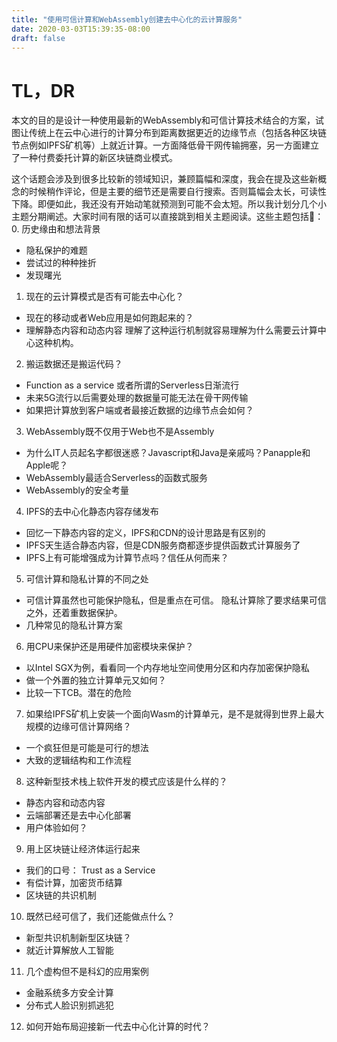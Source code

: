```yaml
---
title: "使用可信计算和WebAssembly创建去中心化的云计算服务"
date: 2020-03-03T15:39:35-08:00
draft: false
---
```

# TL，DR

本文的目的是设计一种使用最新的WebAssembly和可信计算技术结合的方案，试图让传统上在云中心进行的计算分布到距离数据更近的边缘节点（包括各种区块链节点例如IPFS矿机等）上就近计算。一方面降低骨干网传输拥塞，另一方面建立了一种付费委托计算的新区块链商业模式。

这个话题会涉及到很多比较新的领域知识，兼顾篇幅和深度，我会在提及这些新概念的时候稍作评论，但是主要的细节还是需要自行搜索。否则篇幅会太长，可读性下降。即便如此，我还没有开始动笔就预测到可能不会太短。所以我计划分几个小主题分期阐述。大家时间有限的话可以直接跳到相关主题阅读。这些主题包括：
0. 历史缘由和想法背景
- 隐私保护的难题
- 尝试过的种种挫折
- 发现曙光

1. 现在的云计算模式是否有可能去中心化？
- 现在的移动或者Web应用是如何跑起来的？
- 理解静态内容和动态内容
理解了这种运行机制就容易理解为什么需要云计算中心这种机构。

2. 搬运数据还是搬运代码？
- Function as a service 或者所谓的Serverless日渐流行
- 未来5G流行以后需要处理的数据量可能无法在骨干网传输
- 如果把计算放到客户端或者最接近数据的边缘节点会如何？

3. WebAssembly既不仅用于Web也不是Assembly
- 为什么IT人员起名字都很迷惑？Javascript和Java是亲戚吗？Panapple和Apple呢？
- WebAssembly最适合Serverless的函数式服务
- WebAssembly的安全考量

4. IPFS的去中心化静态内容存储发布
- 回忆一下静态内容的定义，IPFS和CDN的设计思路是有区别的 
- IPFS天生适合静态内容，但是CDN服务商都逐步提供函数式计算服务了
- IPFS上有可能增强成为计算节点吗？信任从何而来？

5. 可信计算和隐私计算的不同之处
- 可信计算虽然也可能保护隐私，但是重点在可信。 隐私计算除了要求结果可信之外，还着重数据保护。
- 几种常见的隐私计算方案

6. 用CPU来保护还是用硬件加密模块来保护？
- 以Intel SGX为例，看看同一个内存地址空间使用分区和内存加密保护隐私
- 做一个外置的独立计算单元又如何？
- 比较一下TCB。潜在的危险

7. 如果给IPFS矿机上安装一个面向Wasm的计算单元，是不是就得到世界上最大规模的边缘可信计算网络？
- 一个疯狂但是可能是可行的想法
- 大致的逻辑结构和工作流程
8. 这种新型技术栈上软件开发的模式应该是什么样的？
- 静态内容和动态内容
- 云端部署还是去中心化部署
- 用户体验如何？
9. 用上区块链让经济体运行起来
- 我们的口号： Trust as a Service 
- 有偿计算，加密货币结算
- 区块链的共识机制

10. 既然已经可信了，我们还能做点什么？
- 新型共识机制新型区块链？
- 就近计算解放人工智能
11. 几个虚构但不是科幻的应用案例
- 金融系统多方安全计算
- 分布式人脸识别抓逃犯
12. 如何开始布局迎接新一代去中心化计算的时代？

